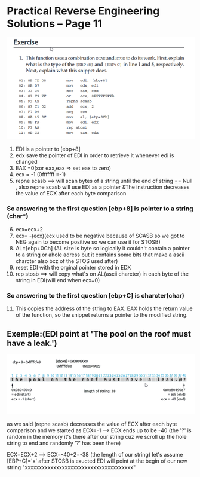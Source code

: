 # Practical Reverse Engineering Solutions – Page 11


![This is an image](images/exercice.png)


01. EDI is a pointer to [ebp+8]
02. edx save the pointer of EDI in order to retrieve it whenever edi is changed
03. EAX =0(xor eax,eax => set eax to zero)
04. ecx = -1 (0fffffff =-1)
05. repne scasb ==> will scan bytes of a string until the end of string == Null , also repne scasb will use EDI as a pointer &The instruction decreases the value of ECX after each byte comparison 

### So answering to the first question [ebp+8] is pointer to a string (char*) 

06. ecx=ecx+2
07. ecx= -(ecx)(ecx used to be negative because of SCASB so we got to NEG again to become positive so we can use it for STOSB)
08. AL=[ebp+0Ch] (AL size is byte so logically it couldn't contain a pointer to a string or ahole adress but it contains some bits that make a ascii charcter also bcz of the STOS used after)
09. reset EDI with the orginal pointer stored in EDX
10. rep stosb ==> will copy what's on AL(ascii charcter) in each byte of the string in EDI(will end when ecx=0)
### So answering to the first question [ebp+C] is charcter(char)

11. This copies the address of the string to EAX. EAX holds the return value of the function, so the snippet returns a pointer to the modified string.

## Exemple:(EDI point at 'The pool on the roof must have a leak.')
![This is an image](images/exemple.png)

as we said (repne scasb) decreases the value of ECX after each byte comparison and we started as ECX=-1 --> ECX ends up to be -40
(the '?' is random in the memory it's there after our string cuz we scroll up the hole string to end and randomly '?' has been there)

ECX=ECX+2 ==> ECX=-40+2=-38 (the length of our string)
let's assume [EBP+C]='x'
after STOSB is exucted EDI will point at the begin of our new string "xxxxxxxxxxxxxxxxxxxxxxxxxxxxxxxxxxxxxx"



